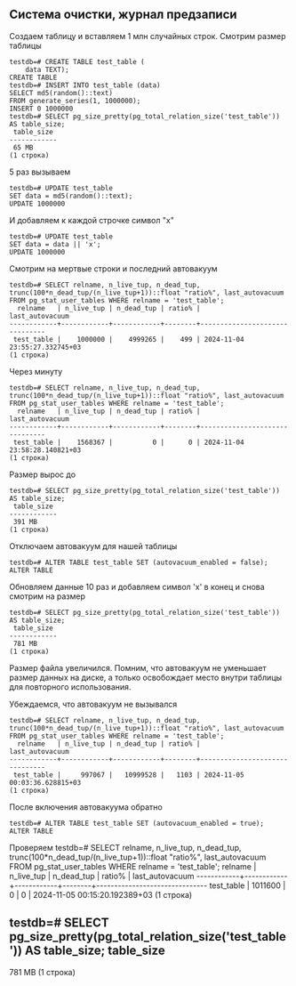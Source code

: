 ## Система очистки, журнал предзаписи
Создаем таблицу и вставляем 1 млн случайных строк. Смотрим размер таблицы 
```
testdb=# CREATE TABLE test_table (
    data TEXT);
CREATE TABLE
testdb=# INSERT INTO test_table (data)
SELECT md5(random()::text)
FROM generate_series(1, 1000000);
INSERT 0 1000000
testdb=# SELECT pg_size_pretty(pg_total_relation_size('test_table')) AS table_size;
 table_size
------------
 65 MB
(1 строка)
```
5 раз вызываем
```
testdb=# UPDATE test_table
SET data = md5(random()::text);
UPDATE 1000000
```
И добавляем к каждой строчке символ "x"
```
testdb=# UPDATE test_table
SET data = data || 'x';
UPDATE 1000000
```
Смотрим на мертвые строки и последний автовакуум
```
testdb=# SELECT relname, n_live_tup, n_dead_tup, trunc(100*n_dead_tup/(n_live_tup+1))::float "ratio%", last_autovacuum FROM pg_stat_user_tables WHERE relname = 'test_table';
  relname   | n_live_tup | n_dead_tup | ratio% |        last_autovacuum
------------+------------+------------+--------+-------------------------------
 test_table |    1000000 |    4999265 |    499 | 2024-11-04 23:55:27.332745+03
(1 строка)
```
Через минуту
```
testdb=# SELECT relname, n_live_tup, n_dead_tup, trunc(100*n_dead_tup/(n_live_tup+1))::float "ratio%", last_autovacuum FROM pg_stat_user_tables WHERE relname = 'test_table';
  relname   | n_live_tup | n_dead_tup | ratio% |        last_autovacuum
------------+------------+------------+--------+-------------------------------
 test_table |    1568367 |          0 |      0 | 2024-11-04 23:58:28.140821+03
(1 строка)
```
Размер вырос до
```
testdb=# SELECT pg_size_pretty(pg_total_relation_size('test_table')) AS table_size;
 table_size
------------
 391 MB
(1 строка)
```
Отключаем автовакуум для нашей таблицы
```
testdb=# ALTER TABLE test_table SET (autovacuum_enabled = false);
ALTER TABLE
```
Обновляем данные 10 раз и добавляем символ 'x' в конец и снова смотрим на размер
```
testdb=# SELECT pg_size_pretty(pg_total_relation_size('test_table')) AS table_size;
 table_size
------------
 781 MB
(1 строка)
```
Размер файла увеличился. Помним, что автовакуум не уменьшает размер данных на диске, а только освобождает место внутри таблицы для повторного использования.

Убеждаемся, что автовакуум не вызывался 
```
testdb=# SELECT relname, n_live_tup, n_dead_tup, trunc(100*n_dead_tup/(n_live_tup+1))::float "ratio%", last_autovacuum FROM pg_stat_user_tables WHERE relname = 'test_table';
  relname   | n_live_tup | n_dead_tup | ratio% |        last_autovacuum
------------+------------+------------+--------+-------------------------------
 test_table |     997067 |   10999528 |   1103 | 2024-11-05 00:03:36.628815+03
(1 строка)
```
После включения автовакуума обратно
```
testdb=# ALTER TABLE test_table SET (autovacuum_enabled = true);
ALTER TABLE
```
Проверяем
testdb=# SELECT relname, n_live_tup, n_dead_tup, trunc(100*n_dead_tup/(n_live_tup+1))::float "ratio%", last_autovacuum FROM pg_stat_user_tables WHERE relname = 'test_table';
  relname   | n_live_tup | n_dead_tup | ratio% |        last_autovacuum
------------+------------+------------+--------+-------------------------------
 test_table |    1011600 |          0 |      0 | 2024-11-05 00:15:20.192389+03
(1 строка)

testdb=# SELECT pg_size_pretty(pg_total_relation_size('test_table')) AS table_size;
 table_size
------------
 781 MB
(1 строка)
```